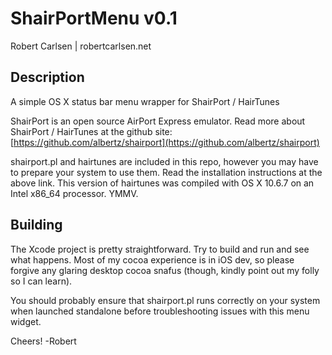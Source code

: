 ShairPortMenu v0.1
==================
Robert Carlsen | robertcarlsen.net

Description
-----------
A simple OS X status bar menu wrapper for ShairPort / HairTunes

ShairPort is an open source AirPort Express emulator.
Read more about ShairPort / HairTunes at the github site:
[https://github.com/albertz/shairport](https://github.com/albertz/shairport)

shairport.pl and hairtunes are included in this repo, however you may have to prepare your system to use them. Read the installation instructions at the above link. This version of hairtunes was compiled with OS X 10.6.7 on an Intel x86_64 processor. YMMV.

Building
--------
The Xcode project is pretty straightforward. Try to build and run and see what happens. Most of my cocoa experience is in iOS dev, so please forgive any glaring desktop cocoa snafus (though, kindly point out my folly so I can learn).

You should probably ensure that shairport.pl runs correctly on your system when launched standalone before troubleshooting issues with this menu widget.

Cheers!
-Robert

